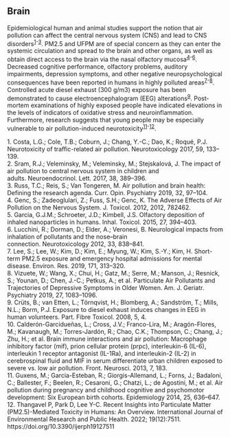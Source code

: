 ## Brain

Epidemiological human and animal studies support the notion that air pollution can affect the central nervous system (CNS) and lead to CNS disorders<sup>[1](#ref-1)-[3](#ref-3)</sup>. PM2.5 and UFPM are of special concern as they can enter the systemic circulation and spread to the brain and other organs, as well as obtain direct access to the brain via the nasal olfactory mucosa<sup>[4](#ref-4)-[6](#ref-6)</sup>. Decreased cognitive performance, olfactory problems, auditory impairments, depression symptoms, and other negative neuropsychological consequences have been reported in humans in highly polluted areas<sup>[7](#ref-7)-[8](#ref-8)</sup>. Controlled acute diesel exhaust (300 g/m3) exposure has been demonstrated to cause electroencephalogram (EEG) alterations<sup>[9](#ref-9)</sup>. Post-mortem examinations of highly exposed people have indicated elevations in the levels of indicators of oxidative stress and neuroinflammation. Furthermore, research suggests that young people may be especially vulnerable to air pollution-induced neurotoxicity<sup>[11](#ref-11)-[12](#ref-12)</sup>.

<div id="ref-1">
1. Costa, L.G.; Cole, T.B.; Coburn, J.; Chang, Y.-C.; Dao, K.; Roqué, P.J. Neurotoxicity of traffic-related air pollution. Neurotoxicology 2017, 59, 133–139.
</div>

<div id="ref-2">
2. Sram, R.J.; Veleminsky, M.; Veleminsky, M.; Stejskalová, J. The impact of air pollution to central nervous system in children and adults. Neuroendocrinol. Lett. 2017, 38, 389–396.
</div>

<div id="ref-3">
3. Russ, T.C.; Reis, S.; Van Tongeren, M. Air pollution and brain health: Defining the research agenda. Curr. Opin. Psychiatry 2019, 32, 97–104.
</div>

<div id="ref-4">
4. Genc, S.; Zadeoglulari, Z.; Fuss, S.H.; Genc, K. The Adverse Effects of Air Pollution on the Nervous System. J. Toxicol. 2012, 2012, 782462.
</div>

<div id="ref-5">
5. Garcia, G.J.M.; Schroeter, J.D.; Kimbell, J.S. Olfactory deposition of inhaled nanoparticles in humans. Inhal. Toxicol. 2015, 27, 394–403.
</div>

<div id="ref-6">
6. Lucchini, R.; Dorman, D.; Elder, A.; Veronesi, B. Neurological impacts from inhalation of pollutants and the nose–brain connection. Neurotoxicology 2012, 33, 838–841.
</div>

<div id="ref-7">
7. Lee, S.; Lee, W.; Kim, D.; Kim, E.; Myung, W.; Kim, S.-Y.; Kim, H. Short-term PM2.5 exposure and emergency hospital admissions for mental disease. Environ. Res. 2019, 171, 313–320.
</div>

<div id="ref-8">
8. Vizuete, W.; Wang, X.; Chui, H.; Gatz, M.; Serre, M.; Manson, J.; Resnick, S.; Younan, D.; Chen, J.-C.; Petkus, A.; et al. Particulate Air Pollutants and Trajectories of Depressive Symptoms in Older Women. Am. J. Geriatr. Psychiatry 2019, 27, 1083–1096.
</div>

<div id="ref-9">
9. Crüts, B.; van Etten, L.; Törnqvist, H.; Blomberg, A.; Sandström, T.; Mills, N.L.; Borm, P.J. Exposure to diesel exhaust induces changes in EEG in human volunteers. Part. Fibre Toxicol. 2008, 5, 4.
</div>

<div id="ref-10">
10. Calderón-Garcidueñas, L.; Cross, J.V.; Franco-Lira, M.; Aragón-Flores, M.; Kavanaugh, M.; Torres-Jardón, R.; Chao, C.K.; Thompson, C.; Chang, J.; Zhu, H.; et al. Brain immune interactions and air pollution: Macrophage inhibitory factor (mif), prion cellular protein (prpc), interleukin-6 (IL-6), interleukin 1 receptor antagonist (IL-1Ra), and interleukin-2 (IL-2) in cerebrospinal fluid and MIF in serum differentiate urban children exposed to severe vs. low air pollution. Front. Neurosci. 2013, 7, 183.
</div>

<div id="ref-11">
11. Guxens, M.; Garcia-Esteban, R.; Giorgis-Allemand, L.; Forns, J.; Badaloni, C.; Ballester, F.; Beelen, R.; Cesaroni, G.; Chatzi, L.; de Agostini, M.; et al. Air pollution during pregnancy and childhood cognitive and psychomotor development: Six European birth cohorts. Epidemiology 2014, 25, 636–647.
</div>

<div id="ref-12">
12. Thangavel P, Park D, Lee Y-C. Recent Insights into Particulate Matter (PM2.5)-Mediated Toxicity in Humans: An Overview. International Journal of Environmental Research and Public Health. 2022; 19(12):7511. https://doi.org/10.3390/ijerph19127511
</div>